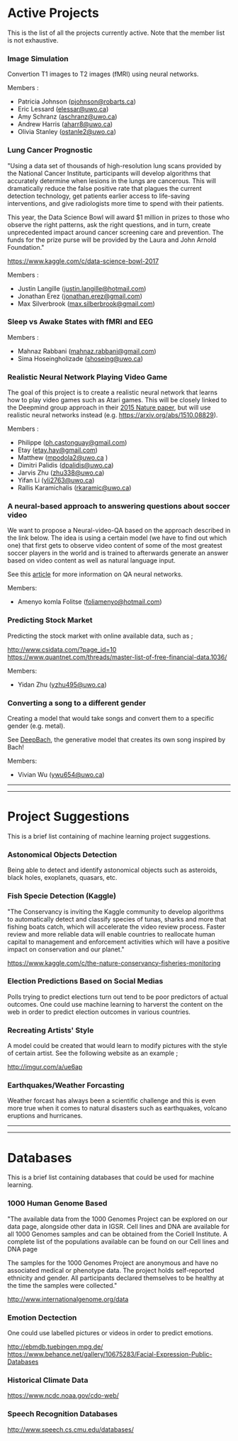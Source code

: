# Active Projects

This is the list of all the projects currently active. Note that the member list is not exhaustive.

### Image Simulation
Convertion T1 images to T2 images (fMRI) using neural networks.  

Members :
 + Patricia Johnson (pjohnson@robarts.ca)
 + Eric Lessard (elessar@uwo.ca)
 + Amy Schranz (aschranz@uwo.ca)
 + Andrew Harris (aharr8@uwo.ca)
 + Olivia Stanley (ostanle2@uwo.ca)


### Lung Cancer Prognostic

"Using a data set of thousands of high-resolution lung scans provided by the National Cancer Institute, participants will develop algorithms that accurately determine when lesions in the lungs are cancerous. This will dramatically reduce the false positive rate that plagues the current detection technology, get patients earlier access to life-saving interventions, and give radiologists more time to spend with their patients.

This year, the Data Science Bowl will award $1 million in prizes to those who observe the right patterns, ask the right questions, and in turn, create unprecedented impact around cancer screening care and prevention. The funds for the prize purse will be provided by the Laura and John Arnold Foundation."

https://www.kaggle.com/c/data-science-bowl-2017

Members :
  + Justin Langille (justin.langille@hotmail.com)
  + Jonathan Erez (jonathan.erez@gmail.com)
  + Max Silverbrook (max.silberbrook@gmail.com)
  

### Sleep vs Awake States with fMRI and EEG

Members :
 + Mahnaz Rabbani (mahnaz.rabbani@gmail.com)
 + Sima Hoseingholizade (shoseing@uwo.ca)


### Realistic Neural Network Playing Video Game
The goal of this project is to create a realistic neural network that learns how to play video games such as Atari games. This will be closely linked to the Deepmind group approach in their [2015 Nature paper](http://www.nature.com/nature/journal/v518/n7540/full/nature14236.html), but will use realistic neural networks instead (e.g. https://arxiv.org/abs/1510.08829). 

Members : 
  + Philippe (ph.castonguay@gmail.com)
  + Etay (etay.hay@gmail.com)
  + Matthew (mpodola2@uwo.ca )
  + Dimitri Palidis (dpalidis@uwo.ca)
  + Jarvis Zhu (zhu338@uwo.ca)
  + Yifan Li (yli2763@uwo.ca)
  + Rallis Karamichalis (rkaramic@uwo.ca)


### A neural-based approach to answering questions about soccer video

We want to propose a Neural-video-QA based on the approach described in the link below.
The idea is using a certain model (we have to find out which one) that first gets to observe video content of some of the most greatest soccer players in the world and is trained to afterwards generate an answer based on video content as well as natural language input.

See this [article](https://www.d2.mpi-inf.mpg.de/sites/default/files/iccv15-neural_qa.pdf) for more information on QA neural networks. 

Members:
  + Amenyo komla Folitse (foliamenyo@hotmail.com)
  
  
### Predicting Stock Market
Predicting the stock market with online available data, such as ; 

http://www.csidata.com/?page_id=10
https://www.quantnet.com/threads/master-list-of-free-financial-data.1036/

Members: 
   + Yidan Zhu (yzhu495@uwo.ca)
   

### Converting a song to a different gender
Creating a model that would take songs and convert them to a specific gender (e.g. metal).

See [DeepBach](https://goo.gl/51pAvD), the generative model that creates its own song inspired by Bach!

Members:
   + Vivian Wu (ywu654@uwo.ca)

___
___


# Project Suggestions
This is a brief list containing of machine learning project suggestions.

### Astonomical Objects Detection
Being able to detect and identify astonomical objects such as asteroids, black holes, exoplanets, quasars, etc. 

### Fish Specie Detection (Kaggle)

"The Conservancy is inviting the Kaggle community to develop algorithms to automatically detect and classify species of tunas, sharks and more that fishing boats catch, which will accelerate the video review process. Faster review and more reliable data will enable countries to reallocate human capital to management and enforcement activities which will have a positive impact on conservation and our planet."

https://www.kaggle.com/c/the-nature-conservancy-fisheries-monitoring


### Election Predictions Based on Social Medias

Polls trying to predict elections turn out tend to be poor predictors of actual outcomes. One could use machine learning to harverst the content on the web in order to predict election outcomes in various countries. 


### Recreating Artists' Style

A model could be created that would learn to modify pictures with the style of certain artist. See the following website as an example ; 

http://imgur.com/a/ue6ap


### Earthquakes/Weather Forcasting 

Weather forcast has always been a scientific challenge and this is even more true when it comes to natural disasters such as earthquakes, volcano eruptions and hurricanes. 

___
___


# Databases
This is a brief list containing databases that could be used for machine learning.

### 1000 Human Genome Based 

"The available data from the 1000 Genomes Project can be explored on our data page, alongside other data in IGSR. Cell lines and DNA are available for all 1000 Genomes samples and can be obtained from the Coriell Institute. A complete list of the populations available can be found on our Cell lines and DNA page

The samples for the 1000 Genomes Project are anonymous and have no associated medical or phenotype data. The project holds self-reported ethnicity and gender. All participants declared themselves to be healthy at the time the samples were collected."

http://www.internationalgenome.org/data


### Emotion Dectection

One could use labelled pictures or videos in order to predict emotions.

http://ebmdb.tuebingen.mpg.de/
https://www.behance.net/gallery/10675283/Facial-Expression-Public-Databases


### Historical Climate Data

https://www.ncdc.noaa.gov/cdo-web/


### Speech Recognition Databases

http://www.speech.cs.cmu.edu/databases/
